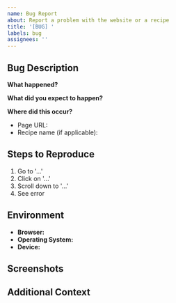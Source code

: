 ```yaml
---
name: Bug Report
about: Report a problem with the website or a recipe
title: '[BUG] '
labels: bug
assignees: ''
---
```


## Bug Description

**What happened?**
<!-- A clear description of the bug -->


**What did you expect to happen?**


**Where did this occur?**
<!-- Which page? Which recipe? -->
- Page URL:
- Recipe name (if applicable):

## Steps to Reproduce

1. Go to '...'
2. Click on '...'
3. Scroll down to '...'
4. See error

## Environment

- **Browser:** <!-- e.g., Chrome, Firefox, Safari -->
- **Operating System:** <!-- e.g., Windows 11, macOS, Linux -->
- **Device:** <!-- e.g., Desktop, Mobile -->

## Screenshots

<!-- If applicable, add screenshots to help explain the problem -->


## Additional Context

<!-- Any other information about the problem -->
